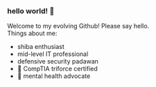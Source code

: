 ### hello world! 👋

Welcome to my evolving Github! Please say hello.
<br>
Things about me:
- shiba enthusiast
- mid-level IT professional
- defensive security padawan
- 🌟 CompTIA triforce certified
- 🧠 mental health advocate
